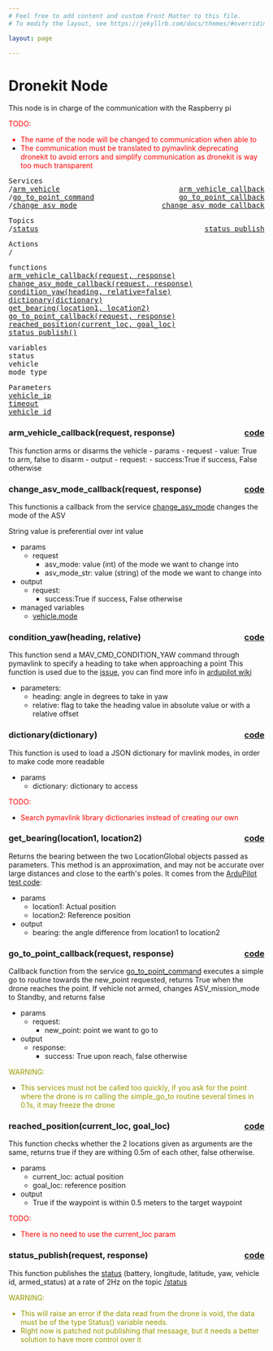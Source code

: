 ```yaml
---
# Feel free to add content and custom Front Matter to this file.
# To modify the layout, see https://jekyllrb.com/docs/themes/#overriding-theme-defaults

layout: page

---
```

<H1>Dronekit Node</H1> 

This node is in charge of the communication with the Raspberry pi


<FONT COLOR="#ff0000"> TODO:<br>
- The name of the node will be changed to communication when able to<br>
- The communication must be translated to pymavlink deprecating dronekit to avoid errors and simplify communication as dronekit is way too much transparent</FONT>

<pre>
Services
/<a href="./services/arm_vehicle.html">arm_vehicle</a>  <a href="#arm_vehicle_callback" style="float:right;text-align:right;">arm_vehicle_callback</a>
/<a href="./services/go_to_point_command.html">go_to_point_command</a> <a href="#go_to_point_callback" style="float:right;text-align:right;">go_to_point_callback</a>
/<a href="./services/change_asv_mode.html">change_asv_mode</a> <a href="#change_asv_mode_callback" style="float:right;text-align:right;">change_asv_mode_callback</a>
</pre>

<pre>
Topics
/<a href="./topics/status.html">status</a>  <a href="#status_publish" style="float:right;text-align:right;">status_publish</a>
</pre>

<pre>
Actions
/
</pre>

<pre>
functions
<a href="#arm_vehicle_callback">arm_vehicle_callback(request, response)</a>
<a href="#change_asv_mode_callback">change_asv_mode_callback(request, response)</a>
<a href="#condition_yaw">condition_yaw(heading, relative=false)</a>
<a href="#dictionary">dictionary(dictionary)</a>
<a href="#get_bearing">get_bearing(location1, location2)</a>
<a href="#go_to_point_callback">go_to_point_callback(request, response)</a>
<a href="#reached_position">reached_position(current_loc, goal_loc)</a>
<a href="#status_publish">status_publish()</a>
</pre>


<pre>
variables
<a id="self.status">status</a>
<a id="self.vehicle">vehicle</a>
<a id="self.mode_type">mode_type</a>
</pre>

<pre>
Parameters
<a href="./parameters/vehicle_ip.html">vehicle_ip</a>
<a href="./parameters/timeout.html">timeout</a>
<a href="./parameters/vehicle_id.html">vehicle_id</a>
</pre>


<!-- %%%%%%%%%%%%%%%%%%%%%%%%% START OF FUNCTION DEFINITIONS AREA %%%%%%%%%%%%%%%%%%%%%%%%%% -->

<!-- %%%%%%%%%%%%%%%%%%%%%%%%%%%%%%%%%% ARM VEHICLE CALLBACK %%%%%%%%%%%%%%%%%%%%%%%%%%%%%%%%%%%%% -->

<H3>arm_vehicle_callback(request, response) <a href="https://github.com/AloePacci/ASV_Loyola_US/blob/1265f7548ce48155cd95fefedaae14bf958d1361/src/asv_loyola_us/asv_loyola_us/dronekit_node.py#L79" style="float:right;text-align:right;">code</a></H3>
<a id="arm_vehicle_callback"></a>
This function arms or disarms the vehicle
- params
  - request
    - value: True to arm, false to disarm
- output
  - request:
    - success:True if success, False otherwise



<!-- %%%%%%%%%%%%%%%%%%%%%%%%%%%%%%%%%% CHANGE ASV MODE CALLBACK %%%%%%%%%%%%%%%%%%%%%%%%%%%%%%%%%%%%% -->

<H3>change_asv_mode_callback(request, response) <a href="https://github.com/AloePacci/ASV_Loyola_US/blob/1265f7548ce48155cd95fefedaae14bf958d1361/src/asv_loyola_us/asv_loyola_us/dronekit_node.py#L193" style="float:right;text-align:right;">code</a></H3>
<a id="change_asv_mode_callback"></a>


This functionis a callback from the service [change_asv_mode](./404) changes the mode of the ASV

String value is preferential over int value

- params
  - request
    - asv_mode: value (int) of the mode we want to change into
    - asv_mode_str: value (string) of the mode we want to change into
- output
  - request:
    - success:True if success, False otherwise
- managed variables
  - <a href="#self.vehicle.mode">vehicle.mode</a>

<!-- %%%%%%%%%%%%%%%%%%%%%%%%%%%%%%%%%% CONDITION YAW %%%%%%%%%%%%%%%%%%%%%%%%%%%%%%%%%%%%% -->

<H3>condition_yaw(heading, relative) <a href="https://github.com/AloePacci/ASV_Loyola_US/blob/1265f7548ce48155cd95fefedaae14bf958d1361/src/asv_loyola_us/asv_loyola_us/dronekit_node.py#L137" style="float:right;text-align:right;">code</a></H3>
<a id="condition_yaw"></a>

This function send a MAV_CMD_CONDITION_YAW command through pymavlink to specify a heading to take when approaching a point
This function is used due to the [issue](https://github.com/diydrones/ardupilot/issues/2427), you can find more info in [ardupilot wiki](http://copter.ardupilot.com/wiki/common-mavlink-mission-command-messages-mav_cmd/#mav_cmd_condition_yaw)

- parameters:
  - heading: angle in degrees to take in yaw
  - relative: flag to take the heading value in absolute value or with a relative offset

<!-- %%%%%%%%%%%%%%%%%%%%%%%%%%%%%%%%%% DICTIONARY %%%%%%%%%%%%%%%%%%%%%%%%%%%%%%%%%%%%% -->

<H3>dictionary(dictionary) <a href="https://github.com/AloePacci/ASV_Loyola_US/blob/1265f7548ce48155cd95fefedaae14bf958d1361/src/asv_loyola_us/asv_loyola_us/dronekit_node.py#L256" style="float:right;text-align:right;">code</a></H3>
<a id="dictionary"></a>

This function is used to load a JSON dictionary for mavlink modes, in order to make code more readable

- params
  - dictionary: dictionary to access

<FONT COLOR="#ff0000"> TODO:<br>
- Search pymavlink library dictionaries instead of creating our own</FONT>


<!-- %%%%%%%%%%%%%%%%%%%%%%%%%%%%%%%%%% GET BEARING %%%%%%%%%%%%%%%%%%%%%%%%%%%%%%%%%%%%% -->

<H3>get_bearing(location1, location2) <a href="https://github.com/AloePacci/ASV_Loyola_US/blob/1265f7548ce48155cd95fefedaae14bf958d1361/src/asv_loyola_us/asv_loyola_us/dronekit_node.py#L117" style="float:right;text-align:right;">code</a></H3>
<a id="get_bearing"></a>

Returns the bearing between the two LocationGlobal objects passed as parameters.
This method is an approximation, and may not be accurate over large distances and close to the earth's poles. It comes from the [ArduPilot test code](https://github.com/diydrones/ardupilot/blob/master/Tools/autotest/common.py`):

- params
  - location1: Actual position
  - location2: Reference position
- output
  - bearing: the angle difference from location1 to location2

<!-- %%%%%%%%%%%%%%%%%%%%%%%%%%%%%%%%%% GO TO POINT CALLBACK %%%%%%%%%%%%%%%%%%%%%%%%%%%%%%%%%%%%% -->

<H3>go_to_point_callback(request, response) <a href="https://github.com/AloePacci/ASV_Loyola_US/blob/1265f7548ce48155cd95fefedaae14bf958d1361/src/asv_loyola_us/asv_loyola_us/dronekit_node.py#L214" style="float:right;text-align:right;">code</a></H3>
<a id="go_to_point_callback"></a>

Callback function from the service [go_to_point_command](./404) 
executes a simple go to routine towards the new_point requested, returns True when the drone reaches the point.
If vehicle not armed, changes ASV_mission_mode to Standby, and returns false

- params
  - request:
    - new_point: point we want to go to
- output
  - response:
    - success: True upon reach, false otherwise

<FONT COLOR="#999900"> WARNING:<br>
- This services must not be called too quickly, if you ask for the point where the drone is rn calling the simple_go_to routine several times in 0.1s, it may freeze the drone</FONT>


<!-- %%%%%%%%%%%%%%%%%%%%%%%%%%%%%%%%%% REACHED POSITION %%%%%%%%%%%%%%%%%%%%%%%%%%%%%%%%%%%%% -->
<H3>reached_position(current_loc, goal_loc) <a href="https://github.com/AloePacci/ASV_Loyola_US/blob/1265f7548ce48155cd95fefedaae14bf958d1361/src/asv_loyola_us/asv_loyola_us/dronekit_node.py#L165" style="float:right;text-align:right;">code</a></H3>
<a id="reached_position"></a>
This function checks whether the 2 locations given as arguments are the same, returns true if they are withing 0.5m of each other, false otherwise.

- params
  - current_loc: actual position
  - goal_loc: reference position
- output
  - True if the waypoint is within 0.5 meters to the target waypoint
  

<FONT COLOR="#ff0000"> TODO:<br>
- There is no need to use the current_loc param</FONT>

<!-- %%%%%%%%%%%%%%%%%%%%%%%%%%%%%%%%%% STATUS PUBLISH %%%%%%%%%%%%%%%%%%%%%%%%%%%%%%%%%%%%% -->

<H3>status_publish(request, response) <a href="https://github.com/AloePacci/ASV_Loyola_US/blob/1265f7548ce48155cd95fefedaae14bf958d1361/src/asv_loyola_us/asv_loyola_us/dronekit_node.py#L102" style="float:right;text-align:right;">code</a></H3>
<a id="status_publish"></a>

This function publishes the [status](./404) (battery, longitude, latitude, yaw, vehicle id, armed_status) at a rate of 2Hz on the topic [/status](./404)

<FONT COLOR="#999900"> WARNING:<br>
- This will raise an error if the data read from the drone is void, the data must be of the type Status() variable needs.<br>
- Right now is patched not publishing that message, but it needs a better solution to have more control over it</FONT>


<!-- %%%%%%%%%%%%%%%%%%%%%%%%%%%%%%%%%%%%%%%%%%%%%%%%%%%%%%%%%%%%%%%%%%%%%%% -->


